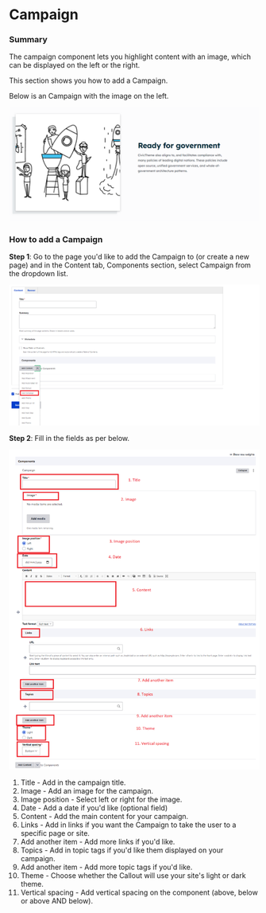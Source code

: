 # Campaign

### Summary&#x20;

The campaign component lets you highlight content with an image, which can be displayed on the left or the right.&#x20;

This section shows you how to add a Campaign.&#x20;

Below is an Campaign with the image on the left.&#x20;

![](<../../.gitbook/assets/image (20).png>)

### How to add a Campaign

**Step 1**: Go to the page you'd like to add the Campaign to (or create a new page) and in the Content tab, Components section, select Campaign from the dropdown list.&#x20;

![](<../../.gitbook/assets/image (91).png>)

**Step 2**: Fill in the fields as per below.

![](<../../.gitbook/assets/image (78).png>)

1. Title - Add in the campaign title.
2. Image - Add an image for the campaign.
3. Image position - Select left or right for the image.&#x20;
4. Date - Add a date if you'd like (optional field)
5. Content - Add the main content for your campaign.
6. Links - Add in links if you want the Campaign to take the user to a specific page or site.&#x20;
7. Add another item - Add more links if you'd like.
8. Topics - Add in topic tags if you'd like them displayed on your campaign.&#x20;
9. Add another item - Add more topic tags if you'd like.
10. Theme - Choose whether the Callout will use your site's light or dark theme.
11. Vertical spacing - Add vertical spacing on the component (above, below or above AND below).



